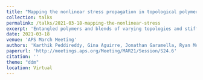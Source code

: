 ```yaml
---
title: "Mapping the nonlinear stress propagation in topological polymer blends"
collection: talks
permalink: /talks/2021-03-18-mapping-the-nonlinear-stress
excerpt: 'Entangled polymers and blends of varying topologies and stiffnesses exhibit complex nonlinear rheological properties that depend on the blend composition and the scale of the strain. How local nonlinear stresses propagate through these systems remains an open question. Here, we combine optical tweezers microrheology with fluorescence imaging and differential dynamic microscopy (DDM) to map the deformation field arising from a local nonlinear strain in entangled polymer blends. We use optical tweezers to impart local nonlinear strains and measure the resulting stresses during and following strain. We simultaneously image labeled DNA molecules surrounding the strain site and use DDM to determine how the macromolecular dynamics vary with distance from the applied strain. We perform these measurements on entangled solutions of linear and ring DNA, as well as blends of DNA and microtubules. Our approach, which combines active microrheology with macromolecular tracking and differential dynamic microscopy, directly links nonlinear stress propagation to macromolecular deformations and dynamics, and is applicable to a wide range of complex fluids and polymeric materials.'
date: 2021-03-18
venue: 'APS March Meeting'
authors: 'Karthik Peddireddy, Gina Aguirre, Jonathan Garamella, Ryan McGorty, Rae M. Robertson-Anderson'
paperurl: 'http://meetings.aps.org/Meeting/MAR21/Session/S24.6'
citation: ''
theme: "ddm"
location: Virtual
---
```


